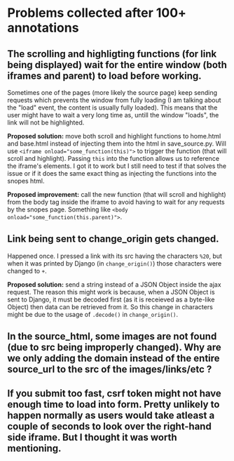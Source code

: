 # Problems collected after 100+ annotations

## The scrolling and highligting functions (for link being displayed) wait for the entire window (both iframes and parent) to load before working. 

Sometimes one of the pages (more likely the source page) keep sending requests which prevents the window from fully loading (I am talking about the "load" event, the content is usually fully loaded). This means that the user might have to wait a very long time as, untill the window "loads", the link will not be highlighted.

**Proposed solution:** move both scroll and highlight functions to home.html and base.html instead of injecting them into the html in save_source.py. Will use ```<iframe onload="some_function(this)">``` to trigger the function (that will scroll and highlight). Passing ```this``` into the function allows us to reference the iframe's elements. I got it to work but I still need to test if that solves the issue or if it does the same exact thing as injecting the functions into the snopes html.

**Proposed improvement:** call the new function (that will scroll and highlight) from the body tag inside the iframe to avoid having to wait for any requests by the snopes page. Something like ```<body onload="some_function(this.parent)">```.

## Link being sent to change_origin gets changed.

Happened once. I pressed a link with its src having the characters ```%20```, but when it was printed by Django (in ```change_origin()```) those characters were changed to ```+```.

**Proposed solution:** send a string instead of a JSON Object inside the ajax request. The reason this might work is because, when a JSON Object is sent to Django, it must be decoded first (as it is receieved as a byte-like Object) then data can be retrieved from it. So this change in characters might be due to the usage of ```.decode()``` in ```change_origin()```.

## In the source_html, some images are not found (due to src being improperly changed). Why are we only adding the domain instead of the entire source_url to the src of the images/links/etc ?

## If you submit too fast, csrf token might not have enough time to load into form. Pretty unlikely to happen normally as users would take atleast a couple of seconds to look over the right-hand side iframe. But I thought it was worth mentioning.
